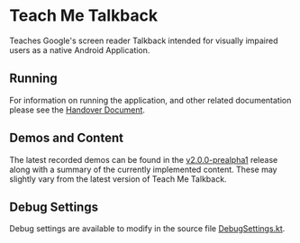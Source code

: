 # Teach Me Talkback

Teaches Google's screen reader Talkback intended for visually impaired users as a native Android Application.

## Running

For information on running the application, and other related documentation please see the [Handover Document](handover.pdf).

## Demos and Content

The latest recorded demos can be found in the [v2.0.0-prealpha1](https://github.com/TalkbackTutorial/Application/releases/tag/v2.0.0-prealpha1) release along with a summary of the currently implemented content. These may slightly vary from the latest version of Teach Me Talkback.

## Debug Settings

Debug settings are available to modify in the source file [DebugSettings.kt](app/src/main/java/com/github/talkbacktutorial/DebugSettings.kt).
